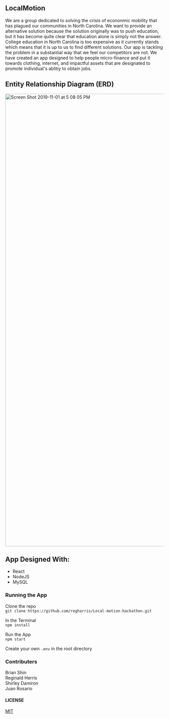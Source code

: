 ## LocalMotion

We are a group dedicated to solving the crisis of econonmic mobility that has plagued our communities in North Carolina. We want to provide an alternative solution because the solution originally was to push education, but it has become quite clear that education alone is simply not the answer. College education in North Carolina is too expensive as it currently stands which means that it is up to us to find different solutions. Our app is tackling the problem in a substantial way that we feel our competitors are not. We have created an app designed to help people micro-finance and put it towards clothing, internet, and impactful assets that are designated to promote individual's ablitiy to obtain jobs.

## Entity Relationship Diagram (ERD)

<img width="1440" alt="Screen Shot 2019-11-01 at 5 08 05 PM" src="https://user-images.githubusercontent.com/52217063/68056733-41db5f80-fcca-11e9-92ad-c1b4628122a5.png">


## App Designed With:

* React
* NodeJS
* MySQL

### Running the App

Clone the repo<br>
`git clone https://github.com/regharris/Local-motion-hackathon.git`

In the Terminal<br>
`npm install`

Run the App<br>
`npm start`

Create your own `.env` in the root directory

### Contributers

Brian Shin<br>
Reginald Herris<br>
Shirley Damiron<br>
Juan Rosario

#### LICENSE
[MIT](https://github.com/regharris/Local-motion-hackathon/blob/master/LICENSE)
